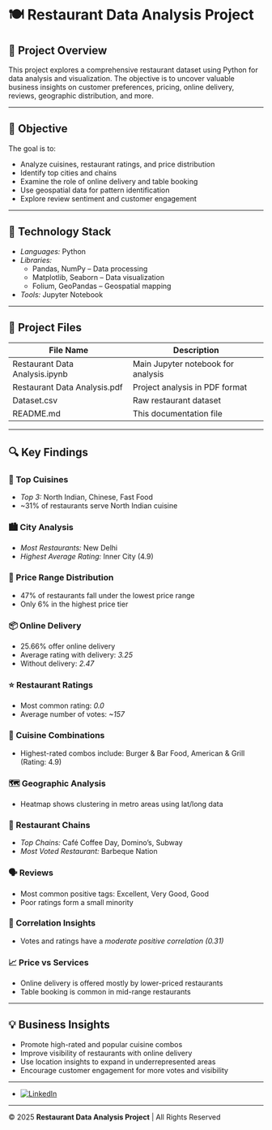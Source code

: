 # 🍽 Restaurant Data Analysis Project

## 📌 Project Overview
This project explores a comprehensive restaurant dataset using Python for data analysis and visualization. The objective is to uncover valuable business insights on customer preferences, pricing, online delivery, reviews, geographic distribution, and more.

---

## 🎯 Objective
The goal is to:
- Analyze cuisines, restaurant ratings, and price distribution
- Identify top cities and chains
- Examine the role of online delivery and table booking
- Use geospatial data for pattern identification
- Explore review sentiment and customer engagement

---

## 🧰 Technology Stack

- *Languages:* Python
- *Libraries:*
  - Pandas, NumPy – Data processing
  - Matplotlib, Seaborn – Data visualization
  - Folium, GeoPandas – Geospatial mapping
- *Tools:* Jupyter Notebook

---

## 📁 Project Files

| File Name                      | Description                          |
|------------------------------- |--------------------------------------|
| Restaurant Data Analysis.ipynb | Main Jupyter notebook for analysis   |
| Restaurant Data Analysis.pdf   | Project analysis in PDF format       |
| Dataset.csv                    | Raw restaurant dataset               |
| README.md                      | This documentation file              |

---

## 🔍 Key Findings

### 🍲 Top Cuisines
- *Top 3:* North Indian, Chinese, Fast Food
- ~31% of restaurants serve North Indian cuisine

### 🏙 City Analysis
- *Most Restaurants:* New Delhi
- *Highest Average Rating:* Inner City (4.9)

### 💸 Price Range Distribution
- 47% of restaurants fall under the lowest price range
- Only 6% in the highest price tier

### 📦 Online Delivery
- 25.66% offer online delivery
- Average rating with delivery: *3.25*
- Without delivery: *2.47*

### ⭐ Restaurant Ratings
- Most common rating: *0.0*
- Average number of votes: *~157*

### 🔗 Cuisine Combinations
- Highest-rated combos include: Burger & Bar Food, American & Grill (Rating: 4.9)

### 🗺 Geographic Analysis
- Heatmap shows clustering in metro areas using lat/long data

### 🍕 Restaurant Chains
- *Top Chains:* Café Coffee Day, Domino’s, Subway
- *Most Voted Restaurant:* Barbeque Nation

### 🗣 Reviews
- Most common positive tags: Excellent, Very Good, Good
- Poor ratings form a small minority

### 🔄 Correlation Insights
- Votes and ratings have a *moderate positive correlation (0.31)*

### 📈 Price vs Services
- Online delivery is offered mostly by lower-priced restaurants
- Table booking is common in mid-range restaurants

---

## 💡 Business Insights

- Promote high-rated and popular cuisine combos
- Improve visibility of restaurants with online delivery
- Use location insights to expand in underrepresented areas
- Encourage customer engagement for more votes and visibility

---

- [![LinkedIn](https://img.shields.io/badge/LinkedIn-%230077B5?style=for-the-badge&logo=linkedin&logoColor=white)](https://www.linkedin.com/in/aditya-arya786/)

---

© 2025 **Restaurant Data Analysis Project** | All Rights Reserved

